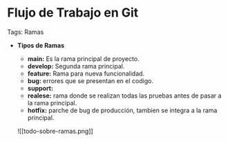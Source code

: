 # Flujo de Trabajo en Git

Tags: Ramas

- **Tipos de Ramas**
    - **main:** Es la rama principal de proyecto.
    - **develop:** Segunda rama principal.
    - **feature:** Rama para nueva funcionalidad.
    - **bug:** errores que se presentan en el codigo.
    - **support:**
    - **realese:** rama donde se realizan todas las pruebas antes de pasar a la rama principal.
    - **hotfix:** parche de bug de producción, tambien se integra a la rama principal.


    ![[todo-sobre-ramas.png]]
